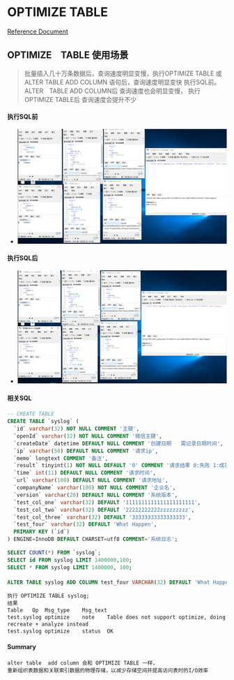 # OPTIMIZE TABLE

[Reference Document](https://dev.mysql.com/doc/refman/5.7/en/optimize-table.html)

## OPTIMIZE　TABLE 使用场景
> 批量插入几十万条数据后，查询速度明显变慢，执行OPTIMIZE TABLE 或 ALTER TABLE ADD COLUMN 语句后，查询速度明显变快
执行SQL前。
> ALTER　TABLE ADD COLUMN后 查询速度也会明显变慢， 执行OPTIMIZE TABLE后 查询速度会提升不少

#### 执行SQL前
- ![image](after_alter_table/mysql_after_alter.png)
#### 执行SQL后
- ![image](after_alter_table/mysql_before_alter.png)

#### 相关SQL
``` sql
-- CREATE TABLE
CREATE TABLE `syslog` (
  `id` varchar(32) NOT NULL COMMENT '主键',
  `openId` varchar(32) NOT NULL COMMENT '微信主键',
  `createDate` datetime DEFAULT NULL COMMENT '创建日期   需记录日期时间',
  `ip` varchar(50) DEFAULT NULL COMMENT '请求ip',
  `memo` longtext COMMENT '备注',
  `result` tinyint(1) NOT NULL DEFAULT '0' COMMENT '请求结果 0:失败 1:成功',
  `time` int(11) DEFAULT NULL COMMENT '请求时间',
  `url` varchar(100) DEFAULT NULL COMMENT '请求地址',
  `companyName` varchar(100) NOT NULL COMMENT '企业名',
  `version` varchar(20) DEFAULT NULL COMMENT '系统版本',
  `test_col_one` varchar(32) DEFAULT '1111111111111111111111',
  `test_col_two` varchar(32) DEFAULT '22222222222zzzzzzzzz',
  `test_col_three` varchar(32) DEFAULT '33333333333333333',
  `test_four` varchar(32) DEFAULT 'What Happen',
  PRIMARY KEY (`id`)
) ENGINE=InnoDB DEFAULT CHARSET=utf8 COMMENT='系统日志';
```
``` sql
SELECT COUNT(*) FROM `syslog`;
SELECT id FROM syslog LIMIT 1400000,100;
SELECT * FROM syslog LIMIT 1400000, 100;

ALTER TABLE syslog ADD COLUMN test_four VARCHAR(32) DEFAULT 'What Happen';

```
```
执行 OPTIMIZE TABLE syslog;
结果
Table	Op	Msg_type	Msg_text
test.syslog	optimize	note	Table does not support optimize, doing recreate + analyze instead
test.syslog	optimize	status	OK
```
#### Summary
```
alter table  add column 会和 OPTIMIZE TABLE 一样，
重新组织表数据和关联索引数据的物理存储，以减少存储空间并提高访问表时的I/O效率
```
